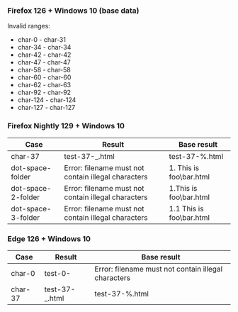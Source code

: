 ### Firefox 126 + Windows 10 (base data)
Invalid ranges:
* char-0 - char-31
* char-34 - char-34
* char-42 - char-42
* char-47 - char-47
* char-58 - char-58
* char-60 - char-60
* char-62 - char-63
* char-92 - char-92
* char-124 - char-124
* char-127 - char-127
### Firefox Nightly 129 + Windows 10
| Case               | Result                                              | Base result              |
| ------------------ | --------------------------------------------------- | ------------------------ |
| char-37            | test-37-_.html                                      | test-37-%.html           |
| dot-space-folder   | Error: filename must not contain illegal characters | 1. This is foo\bar.html  |
| dot-space-2-folder | Error: filename must not contain illegal characters | 1.This is foo\bar.html   |
| dot-space-3-folder | Error: filename must not contain illegal characters | 1.1 This is foo\bar.html |
### Edge 126 + Windows 10
| Case    | Result         | Base result                                         |
| ------- | -------------- | --------------------------------------------------- |
| char-0  | test-0-        | Error: filename must not contain illegal characters |
| char-37 | test-37-_.html | test-37-%.html                                      |